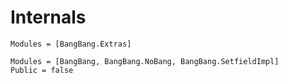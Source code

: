 # Internals

```@autodocs
Modules = [BangBang.Extras]
```

```@autodocs
Modules = [BangBang, BangBang.NoBang, BangBang.SetfieldImpl]
Public = false
```
